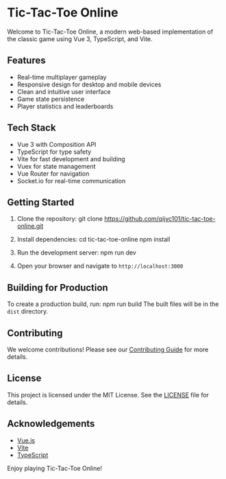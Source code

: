 # Tic-Tac-Toe Online

Welcome to Tic-Tac-Toe Online, a modern web-based implementation of the classic game using Vue 3, TypeScript, and Vite.

## Features

- Real-time multiplayer gameplay
- Responsive design for desktop and mobile devices
- Clean and intuitive user interface
- Game state persistence
- Player statistics and leaderboards

## Tech Stack

- Vue 3 with Composition API
- TypeScript for type safety
- Vite for fast development and building
- Vuex for state management
- Vue Router for navigation
- Socket.io for real-time communication

## Getting Started

1. Clone the repository:
git clone https://github.com/qijyc101/tic-tac-toe-online.git

2. Install dependencies:
cd tic-tac-toe-online npm install

3. Run the development server:
npm run dev

4. Open your browser and navigate to `http://localhost:3000`

## Building for Production

To create a production build, run:
npm run build
The built files will be in the `dist` directory.

## Contributing

We welcome contributions! Please see our [Contributing Guide](CONTRIBUTING.md) for more details.

## License

This project is licensed under the MIT License. See the [LICENSE](LICENSE) file for details.

## Acknowledgements

- [Vue.js](https://vuejs.org/)
- [Vite](https://vitejs.dev/)
- [TypeScript](https://www.typescriptlang.org/)

Enjoy playing Tic-Tac-Toe Online!


